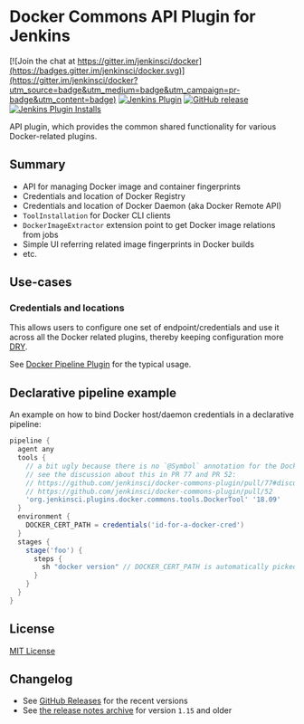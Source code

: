 # Docker Commons API Plugin for Jenkins

[![Join the chat at https://gitter.im/jenkinsci/docker](https://badges.gitter.im/jenkinsci/docker.svg)](https://gitter.im/jenkinsci/docker?utm_source=badge&utm_medium=badge&utm_campaign=pr-badge&utm_content=badge)
[![Jenkins Plugin](https://img.shields.io/jenkins/plugin/v/docker-commons.svg)](https://plugins.jenkins.io/docker-commons)
[![GitHub release](https://img.shields.io/github/release/jenkinsci/docker-commons-plugin.svg?label=changelog)](https://github.com/jenkinsci/docker-commons-plugin/releases/latest)
[![Jenkins Plugin Installs](https://img.shields.io/jenkins/plugin/i/role-strategy.svg?color=blue)](https://plugins.jenkins.io/docker-commons)

API plugin, which provides the common shared functionality for various Docker-related plugins.

## Summary

* API for managing Docker image and container fingerprints
* Credentials and location of Docker Registry
* Credentials and location of Docker Daemon (aka Docker Remote API)
* <code>ToolInstallation</code> for Docker CLI clients
* <code>DockerImageExtractor</code> extension point to get Docker image relations from jobs
* Simple UI referring related image fingerprints in Docker builds
* etc.

## Use-cases

### Credentials and locations

This allows users to configure one set of endpoint/credentials and use it across all the Docker related plugins, 
thereby keeping configuration more [DRY](http://en.wikipedia.org/wiki/Don%27t_repeat_yourself).

See [Docker Pipeline Plugin](https://plugins.jenkins.io/docker-workflow) for the typical usage.

## Declarative pipeline example

An example on how to bind Docker host/daemon credentials in a declarative pipeline: 

```groovy
pipeline {
  agent any
  tools {
    // a bit ugly because there is no `@Symbol` annotation for the DockerTool
    // see the discussion about this in PR 77 and PR 52: 
    // https://github.com/jenkinsci/docker-commons-plugin/pull/77#discussion_r280910822
    // https://github.com/jenkinsci/docker-commons-plugin/pull/52
    'org.jenkinsci.plugins.docker.commons.tools.DockerTool' '18.09'
  }
  environment {
    DOCKER_CERT_PATH = credentials('id-for-a-docker-cred')
  }
  stages {
    stage('foo') {
      steps {
        sh "docker version" // DOCKER_CERT_PATH is automatically picked up by the Docker client
      }
    }
  }
}
```

## License

[MIT License](http://opensource.org/licenses/MIT)

## Changelog

* See [GitHub Releases](https://github.com/jenkinsci/docker-commons-plugin/releases/latest) for the recent versions
* See [the release notes archive](./CHANGELOG.md) for version `1.15` and older
